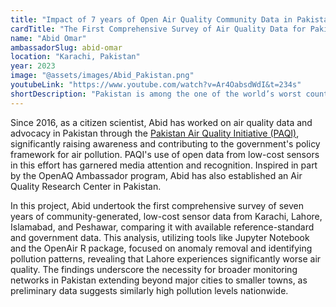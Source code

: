 ```yaml
---
title: "Impact of 7 years of Open Air Quality Community Data in Pakistan"
cardTitle: "The First Comprehensive Survey of Air Quality Data for Pakistan"
name: "Abid Omar"
ambassadorSlug: abid-omar
location: "Karachi, Pakistan"
year: 2023
image: "@assets/images/Abid_Pakistan.png"
youtubeLink: "https://www.youtube.com/watch?v=Ar4OabsdWdI&t=234s"
shortDescription: "Pakistan is among the one of the world’s worst countries for air pollution. To help bolster monitoring, Abid Omar built Pakistan’s first comprehensive air quality survey by analyzing seven years of low-cost sensor data. His findings reveal that Lahore experiences significantly worse air quality and also highlights the need for expanding monitoring into smaller towns."
---
```


Since 2016, as a citizen scientist, Abid has worked on air quality data and advocacy in Pakistan through the
<a href="https://pakairquality.com/" target="_blank" rel="noreferrer noopener" aria-label="Visit Pakistan Air Quality Initiative">Pakistan Air Quality Initiative (PAQI)</a>, significantly raising awareness and contributing to the government's policy framework for air pollution. PAQI's use of open data from low-cost sensors in this effort has garnered media attention and recognition. Inspired in part by the OpenAQ Ambassador program, Abid has also established an Air Quality Research Center in Pakistan.

In this project, Abid undertook the first comprehensive survey of seven years of community-generated, low-cost sensor data from Karachi, Lahore, Islamabad, and Peshawar, comparing it with available reference-standard and government data. This analysis, utilizing tools like Jupyter Notebook and the OpenAir R package, focused on anomaly removal and identifying pollution patterns, revealing that Lahore experiences significantly worse air quality. The findings underscore the necessity for broader monitoring networks in Pakistan extending beyond major cities to smaller towns, as preliminary data suggests similarly high pollution levels nationwide.
